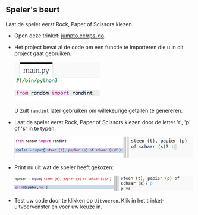 ## Speler's beurt

Laat de speler eerst Rock, Paper of Scissors kiezen.

+ Open deze trinket: <a href="http://jumpto.cc/rps-go" target="_blank">jumpto.cc/rps-go</a>.

+ Het project bevat al de code om een ​​functie te importeren die u in dit project gaat gebruiken.
    
    ![screenshot](images/rps-imports.png)
    
    U zult `randint` later gebruiken om willekeurige getallen te genereren.

+ Laat de speler eerst Rock, Paper of Scissors kiezen door de letter 'r', 'p' of 's' in te typen.
    
    ![screenshot](images/rps-input.png)

+ Print nu uit wat de speler heeft gekozen:
    
    ![screenshot](images/rps-player.png)

+ Test uw code door te klikken op `Uitvoeren`. Klik in het trinket-uitvoervenster en voer uw keuze in.